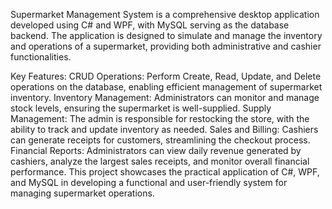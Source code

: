 Supermarket Management System is a comprehensive desktop application developed using C# and WPF, with MySQL serving as the database backend. The application is designed to simulate and manage the inventory and operations of a supermarket, providing both administrative and cashier functionalities.

Key Features:
CRUD Operations: Perform Create, Read, Update, and Delete operations on the database, enabling efficient management of supermarket inventory.
Inventory Management: Administrators can monitor and manage stock levels, ensuring the supermarket is well-supplied.
Supply Management: The admin is responsible for restocking the store, with the ability to track and update inventory as needed.
Sales and Billing: Cashiers can generate receipts for customers, streamlining the checkout process.
Financial Reports: Administrators can view daily revenue generated by cashiers, analyze the largest sales receipts, and monitor overall financial performance.
This project showcases the practical application of C#, WPF, and MySQL in developing a functional and user-friendly system for managing supermarket operations.

